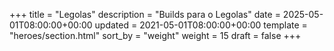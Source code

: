 +++
title = "Legolas"
description = "Builds para o Legolas"
date = 2025-05-01T08:00:00+00:00
updated = 2021-05-01T08:00:00+00:00
template = "heroes/section.html"
sort_by = "weight"
weight = 15
draft = false
+++
